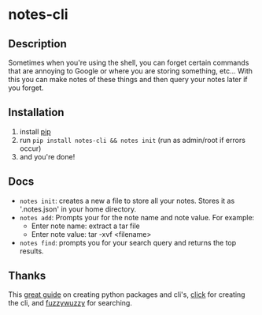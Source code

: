 # notes-cli

## Description
Sometimes when you're using the shell, you can forget certain commands that are annoying to Google or where you are storing something, etc... 
With this you can make notes of these things and then query your notes later if you forget.

## Installation
1. install [pip](https://pip.pypa.io/en/stable/installing/)
2. run `pip install notes-cli && notes init` (run as admin/root if errors occur)
4. and you're done!

## Docs
* `notes init`: creates a new a file to store all your notes. Stores it as '.notes.json' in your home directory.
* `notes add`: Prompts your for the note name and note value. For example:
    * Enter note name: extract a tar file
    * Enter note value: tar -xvf <filename\>
* `notes find`: prompts you for your search query and returns the top results.

## Thanks
This [great guide](https://python-packaging.readthedocs.io/en/latest/) on creating python packages and cli's, [click](http://click.pocoo.org/5/) for creating the cli, and [fuzzywuzzy](https://github.com/seatgeek/fuzzywuzzy) for searching.
